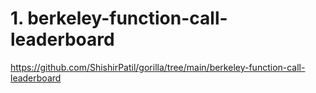 # 1. berkeley-function-call-leaderboard

https://github.com/ShishirPatil/gorilla/tree/main/berkeley-function-call-leaderboard